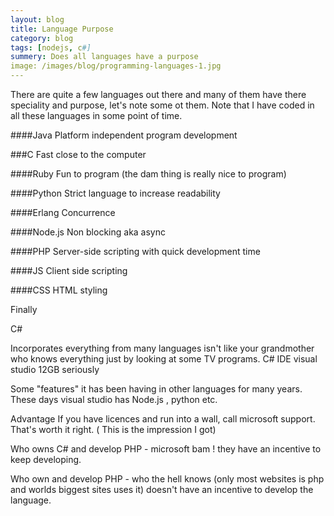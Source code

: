 ```yaml
---
layout: blog
title: Language Purpose
category: blog
tags: [nodejs, c#]  
summery: Does all languages have a purpose
image: /images/blog/programming-languages-1.jpg
---
```


There are quite a few languages out there and many of them have there
speciality and purpose, let's note some ot them. Note that I have coded in all these languages in some point of time.


####Java
Platform independent program development


###C
Fast close to the computer


####Ruby
Fun to program (the dam thing is really nice to program)


####Python
Strict language to increase readability



####Erlang
Concurrence


####Node.js
Non blocking aka async


####PHP
Server-side scripting with quick development time


####JS
Client side scripting


####CSS
HTML styling 



Finally

C#

Incorporates everything from many languages isn't like your grandmother who knows everything 
just by looking at some TV programs.  C# IDE visual studio 12GB seriously 


Some "features" it has been having in other languages for many years.
These days visual studio has Node.js , python etc.

 

Advantage
If you have licences and run into a wall, call microsoft support. That's worth it right. ( This is the impression I got)


Who owns C# and develop PHP - microsoft bam ! they have an incentive to keep developing.


Who own and develop PHP - who the hell knows (only most websites is php and worlds biggest sites uses it)
doesn't have an incentive to develop the language.
